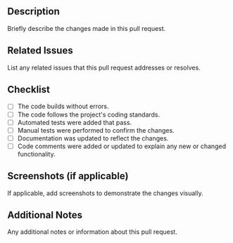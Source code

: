 ## Description
Briefly describe the changes made in this pull request.

## Related Issues
List any related issues that this pull request addresses or resolves.

## Checklist
- [ ] The code builds without errors.
- [ ] The code follows the project's coding standards.
- [ ] Automated tests were added that pass.
- [ ] Manual tests were performed to confirm the changes.
- [ ] Documentation was updated to reflect the changes.
- [ ] Code comments were added or updated to explain any new or changed functionality.

## Screenshots (if applicable)
If applicable, add screenshots to demonstrate the changes visually.

## Additional Notes
Any additional notes or information about this pull request.
